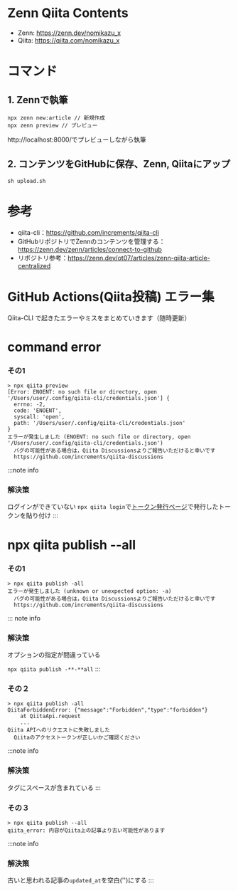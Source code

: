 # Zenn Qiita Contents

- Zenn: https://zenn.dev/nomikazu_x
- Qiita: https://qiita.com/nomikazu_x


# コマンド
## 1. Zennで執筆
```
npx zenn new:article // 新規作成
npx zenn preview // プレビュー
```
http://localhost:8000/でプレビューしながら執筆

## 2. コンテンツをGitHubに保存、Zenn, Qiitaにアップ
```
sh upload.sh
```

# 参考
- qiita-cli：https://github.com/increments/qiita-cli
- GitHubリポジトリでZennのコンテンツを管理する：https://zenn.dev/zenn/articles/connect-to-github
- リポジトリ参考：https://zenn.dev/ot07/articles/zenn-qiita-article-centralized

# GitHub Actions(Qiita投稿) エラー集
Qiita-CLI で起きたエラーやミスをまとめていきます（随時更新）

# command error

### その1

```
> npx qiita preview
[Error: ENOENT: no such file or directory, open '/Users/user/.config/qiita-cli/credentials.json'] {
  errno: -2,
  code: 'ENOENT',
  syscall: 'open',
  path: '/Users/user/.config/qiita-cli/credentials.json'
}
エラーが発生しました (ENOENT: no such file or directory, open '/Users/user/.config/qiita-cli/credentials.json')
  バグの可能性がある場合は，Qiita Discussionsよりご報告いただけると幸いです
  https://github.com/increments/qiita-discussions
```

:::note info

### 解決策

ログインができていない
`npx qiita login`で[トークン発行ページ](https://qiita.com/settings/applications)で発行したトークンを貼り付け
:::



# npx qiita publish --all

### その1

```
> npx qiita publish -all
エラーが発生しました (unknown or unexpected option: -a)
  バグの可能性がある場合は，Qiita Discussionsよりご報告いただけると幸いです
  https://github.com/increments/qiita-discussions
```

::: note info

### 解決策

オプションの指定が間違っている

`npx qiita publish -**-**all`
:::

### その２

```
> npx qiita publish -all
QiitaForbiddenError: {"message":"Forbidden","type":"forbidden"}
    at QiitaApi.request
    ...
Qiita APIへのリクエストに失敗しました
  Qiitaのアクセストークンが正しいかご確認ください
```

:::note info

### 解決策

タグにスペースが含まれている
:::

### その３

```
> npx qiita publish --all
qiita_error: 内容がQiita上の記事より古い可能性があります
```

:::note info

### 解決策

古いと思われる記事の`updated_at`を空白('')にする
:::
